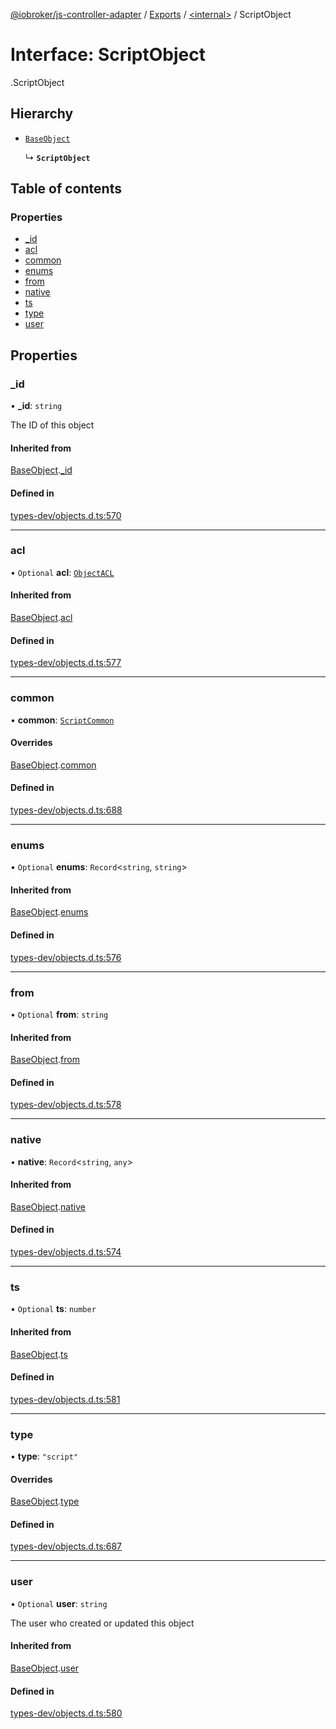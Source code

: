 [@iobroker/js-controller-adapter](../README.md) / [Exports](../modules.md) / [<internal\>](../modules/internal_.md) / ScriptObject

# Interface: ScriptObject

[<internal>](../modules/internal_.md).ScriptObject

## Hierarchy

- [`BaseObject`](internal_.BaseObject.md)

  ↳ **`ScriptObject`**

## Table of contents

### Properties

- [\_id](internal_.ScriptObject.md#_id)
- [acl](internal_.ScriptObject.md#acl)
- [common](internal_.ScriptObject.md#common)
- [enums](internal_.ScriptObject.md#enums)
- [from](internal_.ScriptObject.md#from)
- [native](internal_.ScriptObject.md#native)
- [ts](internal_.ScriptObject.md#ts)
- [type](internal_.ScriptObject.md#type)
- [user](internal_.ScriptObject.md#user)

## Properties

### \_id

• **\_id**: `string`

The ID of this object

#### Inherited from

[BaseObject](internal_.BaseObject.md).[_id](internal_.BaseObject.md#_id)

#### Defined in

[types-dev/objects.d.ts:570](https://github.com/ioBroker/ioBroker.js-controller/blob/a9d11a29/packages/types-dev/objects.d.ts#L570)

___

### acl

• `Optional` **acl**: [`ObjectACL`](internal_.ObjectACL.md)

#### Inherited from

[BaseObject](internal_.BaseObject.md).[acl](internal_.BaseObject.md#acl)

#### Defined in

[types-dev/objects.d.ts:577](https://github.com/ioBroker/ioBroker.js-controller/blob/a9d11a29/packages/types-dev/objects.d.ts#L577)

___

### common

• **common**: [`ScriptCommon`](internal_.ScriptCommon.md)

#### Overrides

[BaseObject](internal_.BaseObject.md).[common](internal_.BaseObject.md#common)

#### Defined in

[types-dev/objects.d.ts:688](https://github.com/ioBroker/ioBroker.js-controller/blob/a9d11a29/packages/types-dev/objects.d.ts#L688)

___

### enums

• `Optional` **enums**: `Record`<`string`, `string`\>

#### Inherited from

[BaseObject](internal_.BaseObject.md).[enums](internal_.BaseObject.md#enums)

#### Defined in

[types-dev/objects.d.ts:576](https://github.com/ioBroker/ioBroker.js-controller/blob/a9d11a29/packages/types-dev/objects.d.ts#L576)

___

### from

• `Optional` **from**: `string`

#### Inherited from

[BaseObject](internal_.BaseObject.md).[from](internal_.BaseObject.md#from)

#### Defined in

[types-dev/objects.d.ts:578](https://github.com/ioBroker/ioBroker.js-controller/blob/a9d11a29/packages/types-dev/objects.d.ts#L578)

___

### native

• **native**: `Record`<`string`, `any`\>

#### Inherited from

[BaseObject](internal_.BaseObject.md).[native](internal_.BaseObject.md#native)

#### Defined in

[types-dev/objects.d.ts:574](https://github.com/ioBroker/ioBroker.js-controller/blob/a9d11a29/packages/types-dev/objects.d.ts#L574)

___

### ts

• `Optional` **ts**: `number`

#### Inherited from

[BaseObject](internal_.BaseObject.md).[ts](internal_.BaseObject.md#ts)

#### Defined in

[types-dev/objects.d.ts:581](https://github.com/ioBroker/ioBroker.js-controller/blob/a9d11a29/packages/types-dev/objects.d.ts#L581)

___

### type

• **type**: ``"script"``

#### Overrides

[BaseObject](internal_.BaseObject.md).[type](internal_.BaseObject.md#type)

#### Defined in

[types-dev/objects.d.ts:687](https://github.com/ioBroker/ioBroker.js-controller/blob/a9d11a29/packages/types-dev/objects.d.ts#L687)

___

### user

• `Optional` **user**: `string`

The user who created or updated this object

#### Inherited from

[BaseObject](internal_.BaseObject.md).[user](internal_.BaseObject.md#user)

#### Defined in

[types-dev/objects.d.ts:580](https://github.com/ioBroker/ioBroker.js-controller/blob/a9d11a29/packages/types-dev/objects.d.ts#L580)
